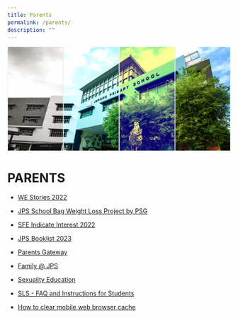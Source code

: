 ```yaml
---
title: Parents
permalink: /parents/
description: ""
---
```

![](/images/Banner.png)

# PARENTS

*   [WE Stories 2022](https://online.fliphtml5.com/obrr/qkde/#p=1)  
    
*   [JPS School Bag Weight Loss Project by PSG](/files/School%20Bag%20Weight%20Loss%20Project.pdf)
*   [SFE Indicate Interest 2022]()
*   [JPS Booklist 2023](/forms/JPS-Booklist-2023/)
*   [Parents Gateway](/others/Parents-Gateway/)
*   [Family @ JPS](/partners/Family-Matters-at-JPS/)
    
*   [Sexuality Education](/cce/Programmes/MOE-Sexuality-Education-In-Schools/) 
    
*   [SLS - FAQ and Instructions for Students](/philosophy/GENERAL-INFORMATION/SLS/)
*   [How to clear mobile web browser cache](/others/Clear-Cache/)